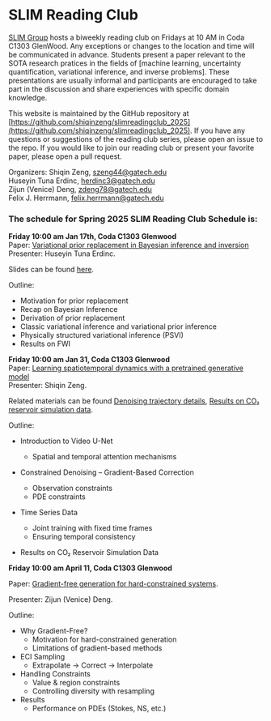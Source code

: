 # SLIM Reading Club

[SLIM Group](https://slim.gatech.edu/) hosts a biweekly reading club on Fridays at 10 AM in Coda C1303 GlenWood. Any exceptions or changes to the location and time will be communicated in advance. Students present a paper relevant to the SOTA research pratices in the fields of [machine learning, uncertainty quantification, variational inference, and inverse problems]. These presentations are usually informal and participants are encouraged to take part in the discussion and share experiences with specific domain knowledge. 

This website is maintained by the GitHub repository at [https://github.com/shiqinzeng/slimreadingclub_2025](https://github.com/shiqinzeng/slimreadingclub_2025). If you have any questions or suggestions of the reading club series, please open an issue to the repo. If you would like to join our reading club or present your favorite paper, please open a pull request.

Organizers:
Shiqin Zeng, szeng44@gatech.edu    
Huseyin Tuna Erdinc, herdinc3@gatech.edu    
Zijun (Venice) Deng, zdeng78@gatech.edu  
Felix J. Herrmann, felix.herrmann@gatech.edu    

### The schedule for Spring 2025 SLIM Reading Club Schedule is:

**Friday 10:00 am Jan 17th, Coda C1303 Glenwood**		        
Paper: [Variational prior replacement in Bayesian inference and inversion](https://arxiv.org/pdf/2406.04072)  
Presenter: Huseyin Tuna Erdinc.

Slides can be found [here](https://drive.google.com/file/d/1Spgt3Lt5yLEeNb4RrAUY-2_lRk-5PTIs/view?usp=drive_link).  

Outline:    
-  Motivation for prior replacement
-  Recap on Bayesian Inference  
-  Derivation of prior replacement
-  Classic variational inference and variational prior inference
-  Physically structured variational inference (PSVI)	       
-  Results on FWI

**Friday 10:00 am Jan 31, Coda C1303 Glenwood**		        
Paper: [Learning spatiotemporal dynamics with a 
pretrained generative model](https://www.nature.com/articles/s42256-024-00938-z)  
Presenter: Shiqin Zeng.

Related materials can be found [Denoising trajectory details](https://drive.google.com/file/d/1qxckIetiS_JsRAnSqZhLttOvxr0xyco-/view?usp=sharing), [Results on CO₂ reservoir simulation data](https://docs.google.com/presentation/d/1TMvTjOMUspDJkaW1eeQ3oi6aNFFJ7HMR/edit?usp=drive_link&ouid=107090150198155230870&rtpof=true&sd=true).


Outline:    
- Introduction to Video U-Net
  - Spatial and temporal attention mechanisms

- Constrained Denoising – Gradient-Based Correction
  - Observation constraints
  - PDE constraints

- Time Series Data
  - Joint training with fixed time frames
  - Ensuring temporal consistency

- Results on CO₂ Reservoir Simulation Data

**Friday 10:00 am April 11, Coda C1303 Glenwood**	

Paper: [Gradient-free generation for hard-constrained systems](https://www.amazon.science/publications/gradient-free-generation-for-hard-constrained-systems).

Presenter: Zijun (Venice) Deng.

Outline:
-  Why Gradient-Free?
   - Motivation for hard-constrained generation
   - Limitations of gradient-based methods
- ECI Sampling
  - Extrapolate → Correct → Interpolate
- Handling Constraints
  - Value & region constraints
  - Controlling diversity with resampling
- Results
  - Performance on PDEs (Stokes, NS, etc.)
